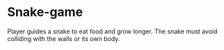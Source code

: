 # Snake-game
Player guides a snake to eat food and grow longer.   The snake must avoid colliding with the walls or its own body.
